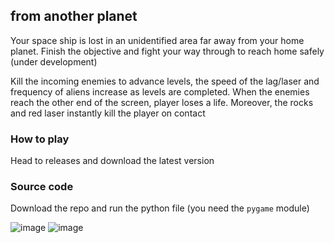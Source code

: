 ## from another planet
Your space ship is lost in an unidentified area far away from your home planet. Finish the objective and fight your way through to reach home safely (under development)

Kill the incoming enemies to advance levels, the speed of the lag/laser and frequency of aliens increase as levels are completed. When the enemies reach the other end of the screen, player loses a life. Moreover, the rocks and red laser instantly kill the player on contact

### How to play 
Head to releases and download the latest version 

### Source code 
Download the repo and run the python file (you need the ``pygame`` module)

![image](https://user-images.githubusercontent.com/91330011/211586465-996703e3-61b1-4f20-8a16-92a44d362602.png)
![image](https://user-images.githubusercontent.com/91330011/211586484-cb580249-1dc3-4c79-b3f3-fbedf5afc676.png)


